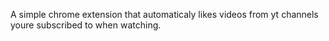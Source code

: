 A simple chrome extension that automaticaly likes videos from yt channels youre subscribed to when watching.

